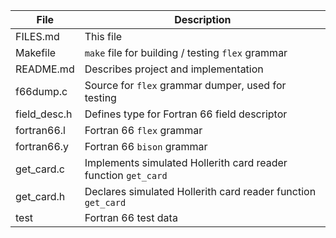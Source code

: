 | File | Description |
|------|-------------|
| FILES.md | This file |
| Makefile | `make` file for building / testing `flex` grammar |
| README.md | Describes project and implementation |
| f66dump.c | Source for `flex` grammar dumper, used for testing |
| field_desc.h | Defines type for Fortran 66 field descriptor |
| fortran66.l | Fortran 66 `flex` grammar |
| fortran66.y | Fortran 66 `bison` grammar |
| get_card.c | Implements simulated Hollerith card reader function `get_card` |
| get_card.h | Declares simulated Hollerith card reader function `get_card` |
| test | Fortran 66 test data |
